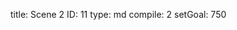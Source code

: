 title:          Scene 2
ID:             11
type:           md
compile:        2
setGoal:        750


